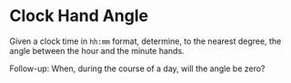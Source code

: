 # Clock Hand Angle

Given a clock time in `hh:mm` format, determine, to the nearest degree, the angle between the hour and the minute hands.

Follow-up: When, during the course of a day, will the angle be zero?
